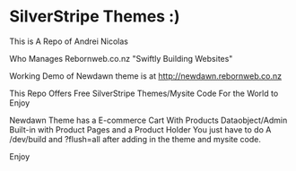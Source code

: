 # SilverStripe Themes :)

This is A Repo of Andrei Nicolas

Who Manages
Rebornweb.co.nz "Swiftly Building Websites"

Working Demo of Newdawn theme is at http://newdawn.rebornweb.co.nz

This Repo Offers Free SilverStripe Themes/Mysite Code For the World to Enjoy 

Newdawn Theme has a E-commerce Cart With Products Dataobject/Admin Built-in with Product Pages and a Product Holder
You just have to do A /dev/build and ?flush=all after adding in the theme and mysite code.

Enjoy
